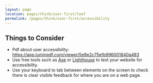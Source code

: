 ```yaml
---
layout: page
location: pages/think/user-first/leaf
permalink: /pages/think/user-first/accessibility
---
```



## Things to Consider

- Pdf about user accessibility: https://app.luminpdf.com/viewer/5e9e2c75efb996001840a483
- Use free tools such as [Axe](https://www.deque.com/axe/) or [Lighthouse](https://developers.google.com/web/tools/lighthouse) to test your website for accessibility. 
- Use your keyboard to tab between elements on the screen to check there is clear visible feedback for where you are on a web page.
